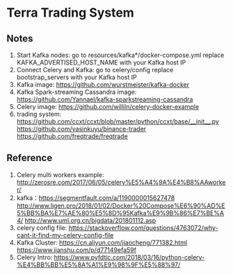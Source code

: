 # Terra Trading System

## Notes

1. Start Kafka nodes: go to resources/kafka*/docker-compose.yml replace KAFKA_ADVERTISED_HOST_NAME with your Kafka host IP
2. Connect Celery and Kafka: go to  celery/config replace bootstrap_servers with your Kafka host IP
3. Kafka image: https://github.com/wurstmeister/kafka-docker
4. Kafka Spark-streaming Cassandra image: https://github.com/Yannael/kafka-sparkstreaming-cassandra
5. Celery image: https://github.com/williln/celery-docker-example
6. trading system: https://github.com/ccxt/ccxt/blob/master/python/ccxt/base/__init__.py
https://github.com/yasinkuyu/binance-trader
https://github.com/freqtrade/freqtrade

## Reference
1. Celery multi workers example: http://zerosre.com/2017/06/05/celery%E5%A4%9A%E4%B8%AAworker/
2. kafka：https://segmentfault.com/a/1190000015627478
http://www.ligen.pro/2018/01/02/Docker%20Compose%E6%90%AD%E5%BB%BA%E7%AE%80%E5%8D%95Kafka%E9%9B%86%E7%BE%A4/
http://www.uml.org.cn/bigdata/201801112.asp
3. celery config file: https://stackoverflow.com/questions/4763072/why-cant-it-find-my-celery-config-file
4. Kafka Cluster: https://cn.aliyun.com/jiaocheng/771382.html
https://www.jianshu.com/p/d77149efa59f
5. Celery Intro: https://www.pyfdtic.com/2018/03/16/python-celery-%E4%BB%BB%E5%8A%A1%E9%98%9F%E5%88%97/

